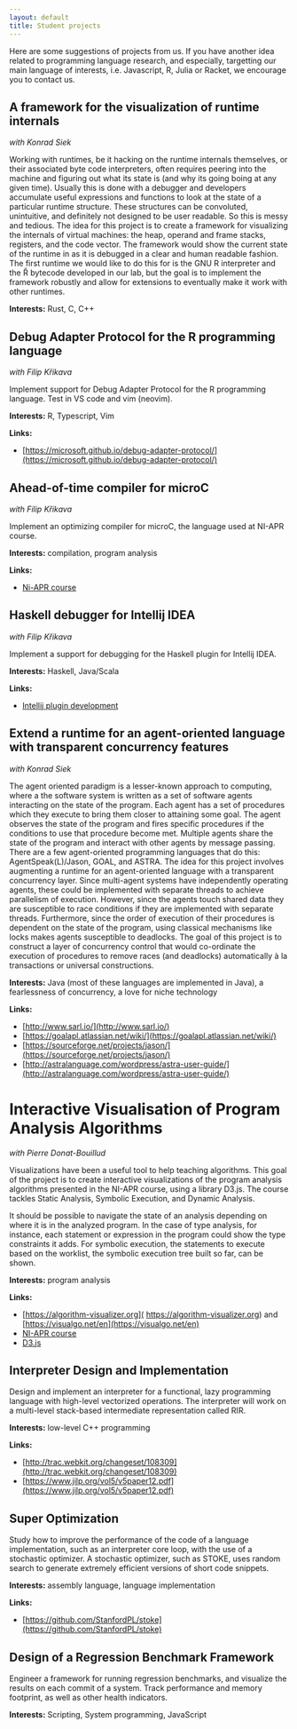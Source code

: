 ```yaml
---
layout: default
title: Student projects
---
```


Here are some suggestions of projects from us. If you have another idea related to programming language research, and especially, targetting our main language of interests, i.e. Javascript, R, Julia or Racket, we encourage you to contact us.

## A framework for the visualization of runtime internals

_with Konrad Siek_

Working with runtimes, be it hacking on the runtime internals themselves, or
their associated byte code interpreters, often requires peering into the
machine and figuring out what its state is (and why its going boing at any
given time). Usually this is done with a debugger and developers accumulate
useful expressions and functions to look at the state of a particular runtime
structure. These structures can be convoluted, unintuitive, and definitely not
designed to be user readable. So this is messy and tedious.
The idea for this project is to create a framework for visualizing the
internals of virtual machines: the heap, operand and frame stacks, registers,
and the code vector. The framework would show the current state of the runtime
in as it is debugged in a clear and human readable fashion. 
The first runtime we would like to do this for is the GNU R interpreter and the 
Ř bytecode developed in our lab, but the goal is to implement the framework
robustly and allow for extensions to eventually make it work with other
runtimes.

**Interests:** Rust, C, C++

## Debug Adapter Protocol for the R programming language

_with Filip Křikava_

Implement support for Debug Adapter Protocol  for the R programming language. Test in VS code and vim (neovim).

**Interests:** R, Typescript, Vim

**Links:**

- [https://microsoft.github.io/debug-adapter-protocol/](https://microsoft.github.io/debug-adapter-protocol/)

## Ahead-of-time compiler for microC

_with Filip Křikava_

Implement an optimizing compiler for microC, the language used at NI-APR course.

**Interests:** compilation, program analysis

**Links:**

- [Ni-APR course](https://courses.fit.cvut.cz/NI-APR/)

## Haskell debugger for Intellij IDEA

_with Filip Křikava_

Implement a support for debugging for the Haskell plugin for Intellij IDEA.

**Interests:** Haskell, Java/Scala

**Links:**

- [Intellij plugin development](https://plugins.jetbrains.com/docs/intellij/getting-started.html)

## Extend a runtime for an agent-oriented language with transparent concurrency features

_with Konrad Siek_


The agent oriented paradigm is a lesser-known approach to computing, where a
the software system is written as a set of software agents interacting on the
state of the program.  Each agent has a set of procedures which they execute to
bring them closer to attaining some goal. The agent observes the state of the
program and fires specific procedures if the conditions to use that procedure
become met. Multiple agents share the state of the program and interact with
other agents by message passing. There are a few agent-oriented programming
languages that do this: AgentSpeak(L)/Jason, GOAL, and ASTRA.
The idea for this project involves augmenting a runtime for an agent-oriented
language with a transparent concurrency layer. Since multi-agent systems have
independently operating agents, these could be implemented with separate
threads to achieve parallelism of execution. However, since the agents touch
shared data they are susceptible to race conditions if they are implemented
with separate threads. Furthermore, since the order of execution of their
procedures is dependent on the state of the program, using classical mechanisms
like locks makes agents susceptible to deadlocks. The goal of this project is to 
construct a layer of concurrency control that would co-ordinate the execution
of procedures to remove races (and deadlocks) automatically à la transactions
or universal constructions.


**Interests:** Java (most of these languages are implemented in Java), a fearlessness of
concurrency, a love for niche technology

**Links:**

  - [http://www.sarl.io/](http://www.sarl.io/)
  - [https://goalapl.atlassian.net/wiki/](https://goalapl.atlassian.net/wiki/)
  - [https://sourceforge.net/projects/jason/](https://sourceforge.net/projects/jason/)
  - [http://astralanguage.com/wordpress/astra-user-guide/](http://astralanguage.com/wordpress/astra-user-guide/)



# Interactive Visualisation of Program Analysis Algorithms

_with Pierre Donat-Bouillud_

Visualizations have been a useful tool to help teaching algorithms.
This goal of the project is to create interactive visualizations of the program analysis algorithms presented in the NI-APR course, using a library D3.js. The course tackles Static Analysis, Symbolic Execution, and Dynamic Analysis.

It should be possible to navigate the state of an analysis depending on where it is in the analyzed program. In the case of type analysis, for instance, each statement or expression in the program could show the type constraints it adds. For symbolic execution, the statements to execute based on the worklist, the symbolic execution tree built so far, can be shown.

**Interests:** program analysis

**Links:**

- [https://algorithm-visualizer.org]( https://algorithm-visualizer.org) and [https://visualgo.net/en](https://visualgo.net/en)
- [NI-APR course](https://courses.fit.cvut.cz/NI-APR/)
- [D3.js](https://d3js.org/)


## Interpreter Design and Implementation

Design and implement an interpreter for a functional, lazy programming language
with high-level vectorized operations. The interpreter will work on a
multi-level stack-based intermediate representation called RIR.

**Interests:** low-level C++ programming

**Links:** 
- [http://trac.webkit.org/changeset/108309](http://trac.webkit.org/changeset/108309)
- [https://www.jilp.org/vol5/v5paper12.pdf](https://www.jilp.org/vol5/v5paper12.pdf)

## Super Optimization

Study how to improve the performance of the code of a language implementation,
such as an interpreter core loop, with the use of a stochastic optimizer. A
stochastic optimizer, such as STOKE, uses random search to generate extremely
efficient versions of short code snippets.

**Interests:** assembly language, language implementation

**Links:** 
- [https://github.com/StanfordPL/stoke](https://github.com/StanfordPL/stoke)


## Design of a Regression Benchmark Framework
  
Engineer a framework for running regression benchmarks, and visualize the
results on each commit of a system. Track performance and memory footprint, as
well as other health indicators.

**Interests:** Scripting, System programming, JavaScript
